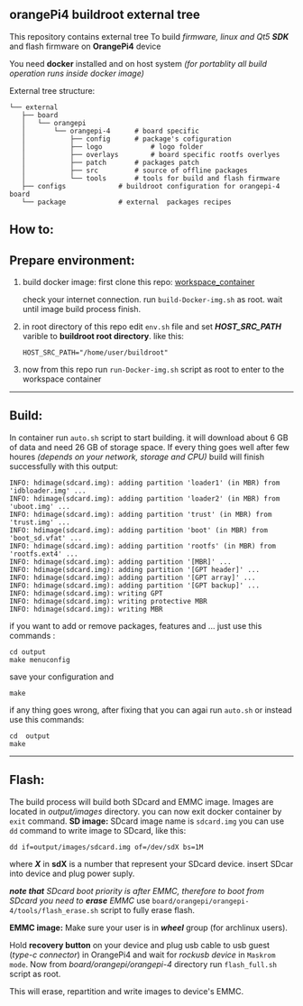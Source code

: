 ##  orangePi4 buildroot external tree


This repository contains external tree
To build *firmware, linux and Qt5 **SDK***  and flash firmware on **OrangePi4**  device

 You need **docker** installed and on host system
 *(for portablity all build operation runs inside docker image)*


 External tree structure:
 ```
└── external
    ├── board
    │   └── orangepi
    │       └── orangepi-4		# board specific
    │           ├── config		# package's cofiguration
    │           ├── logo			# logo folder
    │           ├── overlays		# board specific rootfs overlyes
    │           ├── patch		# packages patch
    │           ├── src			# source of offline packages
    │           └── tools		# tools for build and flash firmware
    ├── configs				# buildroot configuration for orangepi-4 board
    └── package				# external  packages recipes
```


## How to:

## **Prepare environment:**

1. build docker image:
 first clone this repo:
[workspace_container](https://github.com/adjexpress/workspace_container)

	check your internet connection.
	run `build-Docker-img.sh` as root.
	wait until image build process finish.
2. in root directory of this repo edit `env.sh` file and set ***HOST_SRC_PATH*** varible to **buildroot root directory**.
like this:
	```
	HOST_SRC_PATH="/home/user/buildroot"
	```

3. now from this repo run `run-Docker-img.sh` script as root to enter to the workspace container

* * *
## **Build**:
In container run  `auto.sh` script to start building.
it will download about 6 GB of data and need  26 GB of storage space.
If every thing goes well after few houres *(depends on your network, storage and CPU)* build will finish successfully with this output:
```
INFO: hdimage(sdcard.img): adding partition 'loader1' (in MBR) from 'idbloader.img' ...
INFO: hdimage(sdcard.img): adding partition 'loader2' (in MBR) from 'uboot.img' ...
INFO: hdimage(sdcard.img): adding partition 'trust' (in MBR) from 'trust.img' ...
INFO: hdimage(sdcard.img): adding partition 'boot' (in MBR) from 'boot_sd.vfat' ...
INFO: hdimage(sdcard.img): adding partition 'rootfs' (in MBR) from 'rootfs.ext4' ...
INFO: hdimage(sdcard.img): adding partition '[MBR]' ...
INFO: hdimage(sdcard.img): adding partition '[GPT header]' ...
INFO: hdimage(sdcard.img): adding partition '[GPT array]' ...
INFO: hdimage(sdcard.img): adding partition '[GPT backup]' ...
INFO: hdimage(sdcard.img): writing GPT
INFO: hdimage(sdcard.img): writing protective MBR
INFO: hdimage(sdcard.img): writing MBR
```
if you want to add or remove packages, features and ...
just use this commands :
```
cd output
make menuconfig
```
save your configuration and
```
make
```

if any thing goes wrong, after fixing that  you can agai run `auto.sh` or instead use this commands:
 ```
cd  output
 make
```
* * *
 ## **Flash**:
 The build process will build both SDcard  and EMMC image.
 Images are located in *output/images* directory.
 you can now exit docker container by `exit` command.
 **SD image:**
 SDcard image name is `sdcard.img`
 you can use `dd` command to write image to SDcard, like this:
 ```
dd if=output/images/sdcard.img of=/dev/sdX bs=1M
```
where ***X*** in **sdX** is a number that represent your SDcard device.
insert SDcar into device and plug power suply.

***note that** SDcard boot priority is after EMMC, therefore to boot from SDcard you need to **erase** EMMC*
use `board/orangepi/orangepi-4/tools/flash_erase.sh` script to fully erase flash.

**EMMC image:**
Make sure your user is in ***wheel*** group (for archlinux users).

Hold **recovery button** on your device and plug usb cable to usb guest (*type-c connector*) in OrangePi4 and wait for *rockusb device* in `Maskrom mode`.
Now from *board/orangepi/orangepi-4* directory run `flash_full.sh` script as root.

This will erase, repartition and write images to device's EMMC.
